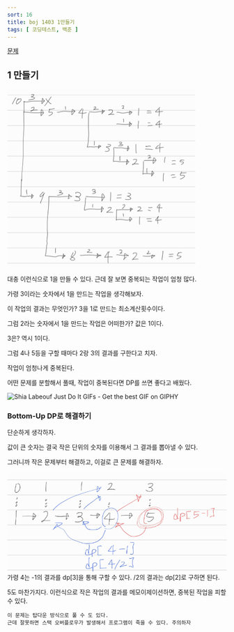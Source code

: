 ```yaml
---
sort: 16
title: boj 1403 1만들기
tags: [ 코딩테스트, 백준 ]
---
```


[문제](https://www.acmicpc.net/problem/1403)

## 1 만들기

![image-20210130164332221](image-20210130164332221.png) 

대충 이런식으로 1을 만들 수 있다. 근데 잘 보면 중복되는 작업이 엄청 많다.

가령 3이라는 숫자에서 1을 만드는 작업을 생각해보자.

이 작업의 결과는 무엇인가? 3을 1로 만드는 최소계산횟수이다. 

그럼 2라는 숫자에서 1을 만드는 작업은 어떠한가? 값은 1이다. 

3은? 역시 1이다.

그럼 4나 5등을 구할 때마다 2랑 3의 결과를 구한다고 치자.

작업이 엄청나게 중복된다.

어떤 문제를 분할해서 풀때, 작업이 중복된다면 DP를 쓰면 좋다고 배웠다.

![Shia Labeouf Just Do It GIFs - Get the best GIF on GIPHY](https://media0.giphy.com/media/J7jsbfcJ2O5eo/giphy.gif) 

### Bottom-Up DP로 해결하기

단순하게 생각하자.

값이 큰 숫자는 결국 작은 단위의 숫자를 이용해서 그 결과를 뽑아낼 수 있다.

그러니까 작은 문제부터 해결하고, 이걸로 큰 문제를 해결하자.

![image-20210130165454303](image-20210130165454303.png) 
가령 4는 -1의 결과를 dp[3]을 통해 구할 수 있다. /2의 결과는 dp[2]로 구하면 된다.

5도 마찬가지다. 이런식으로 작은 작업의 결과를 메모이제이션하면, 중복된 작업을 피할 수 있다.

```note
이 문제는 탑다운 방식으로 풀 수 도 있다.
근데 잘못하면 스택 오버플로우가 발생해서 프로그램이 죽을 수 있다. 주의하자
```



